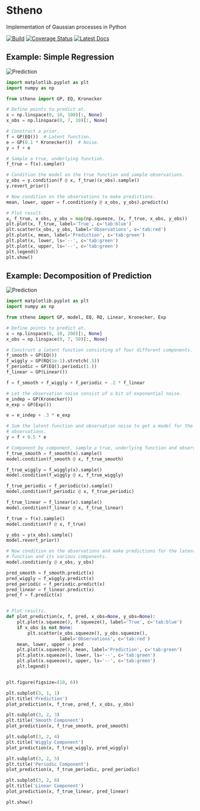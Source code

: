 # Stheno
Implementation of Gaussian processes in Python


[![Build](https://travis-ci.org/wesselb/stheno.svg?branch=master)](https://travis-ci.org/wesselb/stheno)
[![Coverage Status](https://coveralls.io/repos/github/wesselb/stheno/badge.svg?branch=master)](https://coveralls.io/github/wesselb/stheno?branch=master)
[![Latest Docs](https://img.shields.io/badge/docs-latest-blue.svg)](https://stheno.readthedocs.io/en/latest)


## Example: Simple Regression

![Prediction](https://raw.githubusercontent.com/wesselb/stheno/master/readme_prediction.png)

```python
import matplotlib.pyplot as plt
import numpy as np

from stheno import GP, EQ, Kronecker

# Define points to predict at.
x = np.linspace(0, 10, 100)[:, None]
x_obs = np.linspace(0, 7, 10)[:, None]

# Construct a prior.
f = GP(EQ())  # Latent function.
e = GP(0.1 * Kronecker())  # Noise.
y = f + e

# Sample a true, underlying function.
f_true = f(x).sample()

# Condition the model on the true function and sample observations.
y_obs = y.condition(f @ x, f_true)(x_obs).sample()
y.revert_prior()

# Now condition on the observations to make predictions.
mean, lower, upper = f.condition(y @ x_obs, y_obs).predict(x)

# Plot result.
x, f_true, x_obs, y_obs = map(np.squeeze, (x, f_true, x_obs, y_obs))
plt.plot(x, f_true, label='True', c='tab:blue')
plt.scatter(x_obs, y_obs, label='Observations', c='tab:red')
plt.plot(x, mean, label='Prediction', c='tab:green')
plt.plot(x, lower, ls='--', c='tab:green')
plt.plot(x, upper, ls='--', c='tab:green')
plt.legend()
plt.show()

```

## Example: Decomposition of Prediction

![Prediction](https://raw.githubusercontent.com/wesselb/stheno/master/readme_prediction2.png)

```python
import matplotlib.pyplot as plt
import numpy as np

from stheno import GP, model, EQ, RQ, Linear, Kronecker, Exp

# Define points to predict at.
x = np.linspace(0, 10, 200)[:, None]
x_obs = np.linspace(0, 7, 50)[:, None]

# Construct a latent function consisting of four different components.
f_smooth = GP(EQ())
f_wiggly = GP(RQ(1e-1).stretch(.5))
f_periodic = GP(EQ().periodic(1.))
f_linear = GP(Linear())

f = f_smooth + f_wiggly + f_periodic + .2 * f_linear

# Let the observation noise consist of a bit of exponential noise.
e_indep = GP(Kronecker())
e_exp = GP(Exp())

e = e_indep + .3 * e_exp

# Sum the latent function and observation noise to get a model for the
# observations.
y = f + 0.5 * e

# Component by component, sample a true, underlying function and observations.
f_true_smooth = f_smooth(x).sample()
model.condition(f_smooth @ x, f_true_smooth)

f_true_wiggly = f_wiggly(x).sample()
model.condition(f_wiggly @ x, f_true_wiggly)

f_true_periodic = f_periodic(x).sample()
model.condition(f_periodic @ x, f_true_periodic)

f_true_linear = f_linear(x).sample()
model.condition(f_linear @ x, f_true_linear)

f_true = f(x).sample()
model.condition(f @ x, f_true)

y_obs = y(x_obs).sample()
model.revert_prior()

# Now condition on the observations and make predictions for the latent
# function and its various components.
model.condition(y @ x_obs, y_obs)

pred_smooth = f_smooth.predict(x)
pred_wiggly = f_wiggly.predict(x)
pred_periodic = f_periodic.predict(x)
pred_linear = f_linear.predict(x)
pred_f = f.predict(x)


# Plot results.
def plot_prediction(x, f, pred, x_obs=None, y_obs=None):
    plt.plot(x.squeeze(), f.squeeze(), label='True', c='tab:blue')
    if x_obs is not None:
        plt.scatter(x_obs.squeeze(), y_obs.squeeze(),
                    label='Observations', c='tab:red')
    mean, lower, upper = pred
    plt.plot(x.squeeze(), mean, label='Prediction', c='tab:green')
    plt.plot(x.squeeze(), lower, ls='--', c='tab:green')
    plt.plot(x.squeeze(), upper, ls='--', c='tab:green')
    plt.legend()


plt.figure(figsize=(10, 6))

plt.subplot(3, 1, 1)
plt.title('Prediction')
plot_prediction(x, f_true, pred_f, x_obs, y_obs)

plt.subplot(3, 2, 3)
plt.title('Smooth Component')
plot_prediction(x, f_true_smooth, pred_smooth)

plt.subplot(3, 2, 4)
plt.title('Wiggly Component')
plot_prediction(x, f_true_wiggly, pred_wiggly)

plt.subplot(3, 2, 5)
plt.title('Periodic Component')
plot_prediction(x, f_true_periodic, pred_periodic)

plt.subplot(3, 2, 6)
plt.title('Linear Component')
plot_prediction(x, f_true_linear, pred_linear)

plt.show()
```
